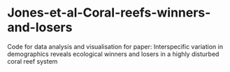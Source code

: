 # Jones-et-al-Coral-reefs-winners-and-losers
Code for data analysis and visualisation for paper: Interspecific variation in demographics reveals ecological winners and losers in a highly disturbed coral reef system
